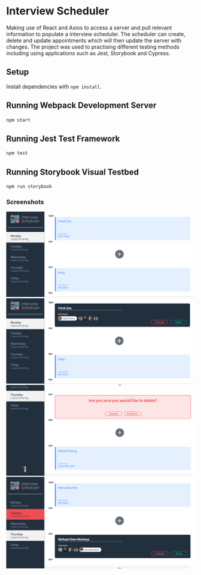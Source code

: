 # Interview Scheduler

Making use of React and Axios to access a server and pull relevant information to populate a interview scheduler.
The scheduler can create, delete and update appointments which will then update the server with changes.
The project was used to practising different testing methods including using applications such as Jest, Storybook and Cypress.

## Setup

Install dependencies with `npm install`.

## Running Webpack Development Server

```sh
npm start
```

## Running Jest Test Framework

```sh
npm test
```

## Running Storybook Visual Testbed

```sh
npm run storybook
```

### Screenshots

!["Front Page"](https://github.com/FrankZou21/scheduler/blob/master/docs/Front_Page.png?raw=true)
!["Editing Appointments"](https://github.com/FrankZou21/scheduler/blob/master/docs/Editing_Appointment.png?raw=true)
!["Deleting Appointments"](https://github.com/FrankZou21/scheduler/blob/master/docs/Deleting_Appointment.png?raw=true)
!["Switching Days"](https://github.com/FrankZou21/scheduler/blob/master/docs/Switching_Appointments.png?raw=true)
